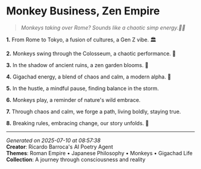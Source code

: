 # Monkey Business, Zen Empire

> *Monkeys taking over Rome? Sounds like a chaotic simp energy.🐒💥*

**1.** From Rome to Tokyo, a fusion of cultures, a Gen Z vibe. 🏛️


**2.** Monkeys swing through the Colosseum, a chaotic performance. 🐒


**3.** In the shadow of ancient ruins, a zen garden blooms. 🍵


**4.** Gigachad energy, a blend of chaos and calm, a modern alpha. 💪


**5.** In the hustle, a mindful pause, finding balance in the storm.


**6.** Monkeys play, a reminder of nature's wild embrace.


**7.** Through chaos and calm, we forge a path, living boldly, staying true.


**8.** Breaking rules, embracing change, our story unfolds. 💫



---

*Generated on 2025-07-10 at 08:57:38*  
**Creator**: Ricardo Barroca's AI Poetry Agent  
**Themes**: Roman Empire • Japanese Philosophy • Monkeys • Gigachad Life  
**Collection**: A journey through consciousness and reality